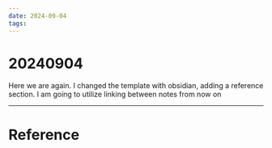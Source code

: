 ```yaml
---
date: 2024-09-04
tags:
---
```

# 20240904
Here we are again. I changed the template with obsidian, adding a reference section. I am going to utilize linking between notes from now on





---
# Reference
